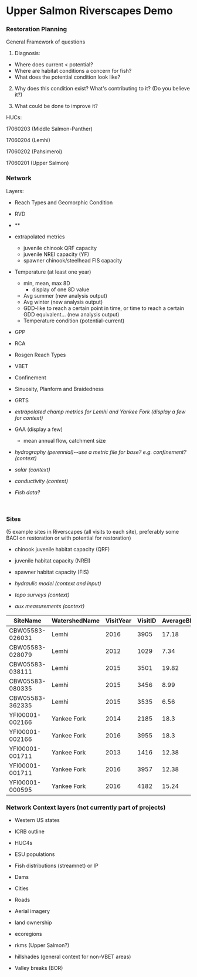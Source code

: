 # Upper Salmon Riverscapes Demo



### Restoration Planning

General Framework of questions 

1) Diagnosis: 

 - Where does current < potential?
- Where are habitat conditions a concern for fish?
- What does the potential condition look like?

2) Why does this condition exist? What's contributing to it? (Do you believe it?)

3) What could be done to improve it? 



HUCs: 

17060203 (Middle Salmon-Panther)

17060204 (Lemhi)

17060202 (Pahsimeroi)

17060201 (Upper Salmon)

### Network

Layers:

- Reach Types and Geomorphic Condition
- RVD
- **
- extrapolated metrics
  - juvenile chinook QRF capacity
  - juvenile NREI capacity (YF)
  - spawner chinook/steelhead FIS capacity
- Temperature (at least one year)
  - min, mean, max 8D
    - display of one 8D value
  - Avg summer (new analysis output)
  - Avg winter (new analysis output)
  - GDD-like to reach a certain point in time, or time to reach a certain GDD equivalent... (new analysis output)
  - Temperature condition (potential-current)


- GPP
- RCA
- Rosgen Reach Types
- VBET
- Confinement
- Sinuosity, Planform and Braidedness
- GRTS


- *extrapolated champ metrics for Lemhi and Yankee Fork (display a few for context)*

- GAA (display a few)

  - mean annual flow, catchment size

- *hydrography (perennial)--use a metric file for base? e.g. confinement? (context)*

- *solar (context)*

- *conductivity (context)*

- *Fish data?*

  ​

### Sites 

(5 example sites in Riverscapes (all visits to each site), preferably some BACI on restoration or with potential for restoration)

- chinook juvenile habitat capacity (QRF)

- juvenile habitat capacity (NREI)

- spawner habitat capacity (FIS)

- *hydraulic model (context and input)*

- *topo surveys (context)*

- *aux measurements (context)*


| SiteName        | WatershedName | VisitYear | VisitID | AverageBFWidth | Priority |
| --------------- | ------------- | --------- | ------- | -------------- | -------- |
| CBW05583-026031 | Lemhi         | 2016      | 3905    | 17.18          | 1        |
| CBW05583-028079 | Lemhi         | 2012      | 1029    | 7.34           | 1        |
| CBW05583-038111 | Lemhi         | 2015      | 3501    | 19.82          | 5        |
| CBW05583-080335 | Lemhi         | 2015      | 3456    | 8.99           | 3        |
| CBW05583-362335 | Lemhi         | 2015      | 3535    | 6.56           | 4        |
| YFI00001-002166 | Yankee Fork   | 2014      | 2185    | 18.3           | 6        |
| YFI00001-002166 | Yankee Fork   | 2016      | 3955    | 18.3           | 1        |
| YFI00001-001711 | Yankee Fork   | 2013      | 1416    | 12.38          | 7        |
| YFI00001-001711 | Yankee Fork   | 2016      | 3957    | 12.38          | 2        |
| YFI00001-000595 | Yankee Fork   | 2016      | 4182    | 15.24          | 1        |



### Network Context layers (not currently part of projects)

- Western US states
- ICRB outline
- HUC4s
- ESU populations 
- Fish distributions (streamnet) or IP
- Dams
- Cities
- Roads
- Aerial imagery
- land ownership
- ecoregions
- rkms (Upper Salmon?)

- hillshades (general context for non-VBET areas)

- Valley breaks (BOR)

  ​

  ​